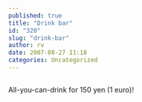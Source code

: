```yaml
---
published: true
title: "Drink bar"
id: "320"
slug: "drink-bar"
author: rv
date: 2007-08-27 11:18
categories: Uncategorized
---
```

<p class="mobile-photo"><a href="http://bp0.blogger.com/_RIq3e2nKDHo/RtKzI7R1bhI/AAAAAAAABeI/NAgLXxHIivo/s1600-h/TS2B0263-739470.JPG"><img src="http://bp0.blogger.com/_RIq3e2nKDHo/RtKzI7R1bhI/AAAAAAAABeI/NAgLXxHIivo/s320/TS2B0263-739470.JPG" border="0" alt="" /></a></p>All-you-can-drink for 150 yen (1 euro)!